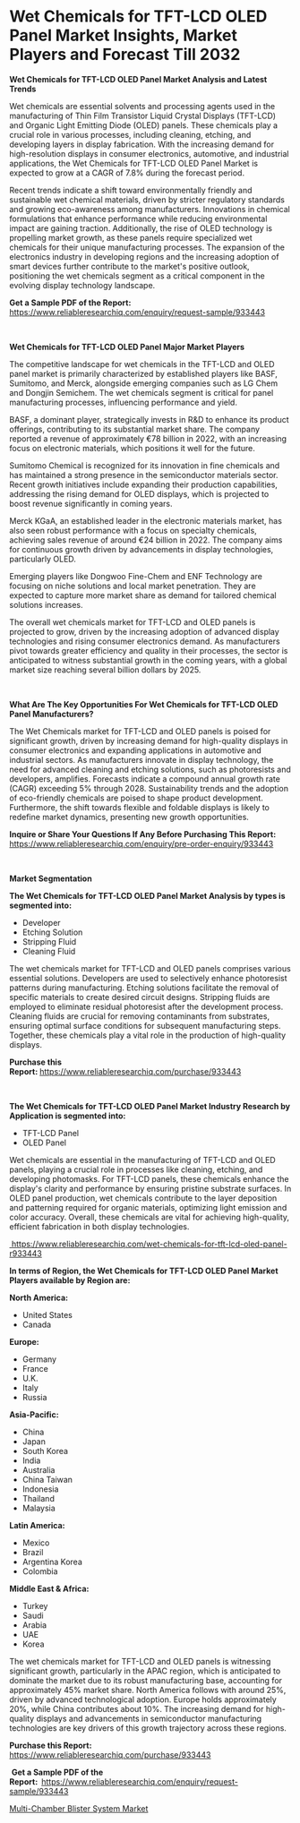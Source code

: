 <p><h1>Wet Chemicals for TFT-LCD OLED Panel Market Insights, Market Players and Forecast Till 2032</h1></p><p><strong>Wet Chemicals for TFT-LCD OLED Panel Market Analysis and Latest Trends</strong></p>
<p><p>Wet chemicals are essential solvents and processing agents used in the manufacturing of Thin Film Transistor Liquid Crystal Displays (TFT-LCD) and Organic Light Emitting Diode (OLED) panels. These chemicals play a crucial role in various processes, including cleaning, etching, and developing layers in display fabrication. With the increasing demand for high-resolution displays in consumer electronics, automotive, and industrial applications, the Wet Chemicals for TFT-LCD OLED Panel Market is expected to grow at a CAGR of 7.8% during the forecast period.</p><p>Recent trends indicate a shift toward environmentally friendly and sustainable wet chemical materials, driven by stricter regulatory standards and growing eco-awareness among manufacturers. Innovations in chemical formulations that enhance performance while reducing environmental impact are gaining traction. Additionally, the rise of OLED technology is propelling market growth, as these panels require specialized wet chemicals for their unique manufacturing processes. The expansion of the electronics industry in developing regions and the increasing adoption of smart devices further contribute to the market's positive outlook, positioning the wet chemicals segment as a critical component in the evolving display technology landscape.</p></p>
<p><strong>Get a Sample PDF of the Report:&nbsp;</strong> <a href="https://www.reliableresearchiq.com/enquiry/request-sample/933443?utm_campaign=2336&utm_medium=2&utm_source=Github&utm_content=ia&utm_term=02042025&utm_id=wet-chemicals-for-tft-lcd-oled-panel">https://www.reliableresearchiq.com/enquiry/request-sample/933443</a></p>
<p>&nbsp;</p>
<p><strong>Wet Chemicals for TFT-LCD OLED Panel Major Market Players</strong></p>
<p><p>The competitive landscape for wet chemicals in the TFT-LCD and OLED panel market is primarily characterized by established players like BASF, Sumitomo, and Merck, alongside emerging companies such as LG Chem and Dongjin Semichem. The wet chemicals segment is critical for panel manufacturing processes, influencing performance and yield.</p><p>BASF, a dominant player, strategically invests in R&D to enhance its product offerings, contributing to its substantial market share. The company reported a revenue of approximately €78 billion in 2022, with an increasing focus on electronic materials, which positions it well for the future.</p><p>Sumitomo Chemical is recognized for its innovation in fine chemicals and has maintained a strong presence in the semiconductor materials sector. Recent growth initiatives include expanding their production capabilities, addressing the rising demand for OLED displays, which is projected to boost revenue significantly in coming years.</p><p>Merck KGaA, an established leader in the electronic materials market, has also seen robust performance with a focus on specialty chemicals, achieving sales revenue of around €24 billion in 2022. The company aims for continuous growth driven by advancements in display technologies, particularly OLED.</p><p>Emerging players like Dongwoo Fine-Chem and ENF Technology are focusing on niche solutions and local market penetration. They are expected to capture more market share as demand for tailored chemical solutions increases.</p><p>The overall wet chemicals market for TFT-LCD and OLED panels is projected to grow, driven by the increasing adoption of advanced display technologies and rising consumer electronics demand. As manufacturers pivot towards greater efficiency and quality in their processes, the sector is anticipated to witness substantial growth in the coming years, with a global market size reaching several billion dollars by 2025.</p></p>
<p>&nbsp;</p>
<p><strong>What Are The Key Opportunities For Wet Chemicals for TFT-LCD OLED Panel Manufacturers?</strong></p>
<p><p>The Wet Chemicals market for TFT-LCD and OLED panels is poised for significant growth, driven by increasing demand for high-quality displays in consumer electronics and expanding applications in automotive and industrial sectors. As manufacturers innovate in display technology, the need for advanced cleaning and etching solutions, such as photoresists and developers, amplifies. Forecasts indicate a compound annual growth rate (CAGR) exceeding 5% through 2028. Sustainability trends and the adoption of eco-friendly chemicals are poised to shape product development. Furthermore, the shift towards flexible and foldable displays is likely to redefine market dynamics, presenting new growth opportunities.</p></p>
<p><strong>Inquire or Share Your Questions If Any Before Purchasing This Report:</strong> <a href="https://www.reliableresearchiq.com/enquiry/pre-order-enquiry/933443?utm_campaign=2336&utm_medium=2&utm_source=Github&utm_content=ia&utm_term=02042025&utm_id=wet-chemicals-for-tft-lcd-oled-panel">https://www.reliableresearchiq.com/enquiry/pre-order-enquiry/933443</a></p>
<p>&nbsp;</p>
<p><strong>Market Segmentation</strong></p>
<p><strong>The Wet Chemicals for TFT-LCD OLED Panel Market Analysis by types is segmented into:</strong></p>
<p><ul><li>Developer</li><li>Etching Solution</li><li>Stripping Fluid</li><li>Cleaning Fluid</li></ul></p>
<p><p>The wet chemicals market for TFT-LCD and OLED panels comprises various essential solutions. Developers are used to selectively enhance photoresist patterns during manufacturing. Etching solutions facilitate the removal of specific materials to create desired circuit designs. Stripping fluids are employed to eliminate residual photoresist after the development process. Cleaning fluids are crucial for removing contaminants from substrates, ensuring optimal surface conditions for subsequent manufacturing steps. Together, these chemicals play a vital role in the production of high-quality displays.</p></p>
<p><strong>Purchase this Report:&nbsp;</strong><a href="https://www.reliableresearchiq.com/purchase/933443?utm_campaign=2336&utm_medium=2&utm_source=Github&utm_content=ia&utm_term=02042025&utm_id=wet-chemicals-for-tft-lcd-oled-panel">https://www.reliableresearchiq.com/purchase/933443</a></p>
<p>&nbsp;</p>
<p><strong>The Wet Chemicals for TFT-LCD OLED Panel Market Industry Research by Application is segmented into:</strong></p>
<p><ul><li>TFT-LCD Panel</li><li>OLED Panel</li></ul></p>
<p><p>Wet chemicals are essential in the manufacturing of TFT-LCD and OLED panels, playing a crucial role in processes like cleaning, etching, and developing photomasks. For TFT-LCD panels, these chemicals enhance the display's clarity and performance by ensuring pristine substrate surfaces. In OLED panel production, wet chemicals contribute to the layer deposition and patterning required for organic materials, optimizing light emission and color accuracy. Overall, these chemicals are vital for achieving high-quality, efficient fabrication in both display technologies.</p></p>
<p><a href="https://www.reliableresearchiq.com/wet-chemicals-for-tft-lcd-oled-panel-r933443?utm_campaign=2336&utm_medium=2&utm_source=Github&utm_content=ia&utm_term=02042025&utm_id=wet-chemicals-for-tft-lcd-oled-panel">&nbsp;https://www.reliableresearchiq.com/wet-chemicals-for-tft-lcd-oled-panel-r933443</a></p>
<p><strong>In terms of Region, the Wet Chemicals for TFT-LCD OLED Panel Market Players available by Region are:</strong></p>
<p>
    <p> <strong> North America: </strong>
        <ul>
            <li>United States</li>
            <li>Canada</li>
        </ul>
        </p> 
    <p> <strong> Europe: </strong>
        <ul>
            <li>Germany</li>
            <li>France</li>
            <li>U.K.</li>
            <li>Italy</li>
            <li>Russia</li>
        </ul>
        </p> 
    <p> <strong> Asia-Pacific: </strong>
        <ul>
            <li>China</li>
            <li>Japan</li>
            <li>South Korea</li>
            <li>India</li>
            <li>Australia</li>
            <li>China Taiwan</li>
            <li>Indonesia</li>
            <li>Thailand</li>
            <li>Malaysia</li>
        </ul>
        </p> 
    <p> <strong> Latin America: </strong>
        <ul>
            <li>Mexico</li>
            <li>Brazil</li>
            <li>Argentina Korea</li>
            <li>Colombia</li>
        </ul>
        </p> 
    <p> <strong> Middle East & Africa: </strong>
        <ul>
            <li>Turkey</li>
            <li>Saudi</li>
            <li>Arabia</li>
            <li>UAE</li>
            <li>Korea</li>
        </ul>
    </p>
    </p>
<p><p>The wet chemicals market for TFT-LCD and OLED panels is witnessing significant growth, particularly in the APAC region, which is anticipated to dominate the market due to its robust manufacturing base, accounting for approximately 45% market share. North America follows with around 25%, driven by advanced technological adoption. Europe holds approximately 20%, while China contributes about 10%. The increasing demand for high-quality displays and advancements in semiconductor manufacturing technologies are key drivers of this growth trajectory across these regions.</p></p>
<p><strong>Purchase this Report: </strong><a href="https://www.reliableresearchiq.com/purchase/933443?utm_campaign=2336&utm_medium=2&utm_source=Github&utm_content=ia&utm_term=02042025&utm_id=wet-chemicals-for-tft-lcd-oled-panel">https://www.reliableresearchiq.com/purchase/933443</a></p>
<p>&nbsp;<strong>Get a Sample PDF of the Report:&nbsp;&nbsp;</strong><a href="https://www.reliableresearchiq.com/enquiry/request-sample/933443?utm_campaign=2336&utm_medium=2&utm_source=Github&utm_content=ia&utm_term=02042025&utm_id=wet-chemicals-for-tft-lcd-oled-panel">https://www.reliableresearchiq.com/enquiry/request-sample/933443</a></p>
<p><strong></strong></p>
<p><p><a href="https://github.com/boitafbg/Market-Research-Report-List-1/blob/main/multi-chamber-blister-system-market.md?utm_campaign=2336&utm_medium=2&utm_source=Github&utm_content=ia&utm_term=02042025&utm_id=wet-chemicals-for-tft-lcd-oled-panel">Multi-Chamber Blister System Market</a></p></p>